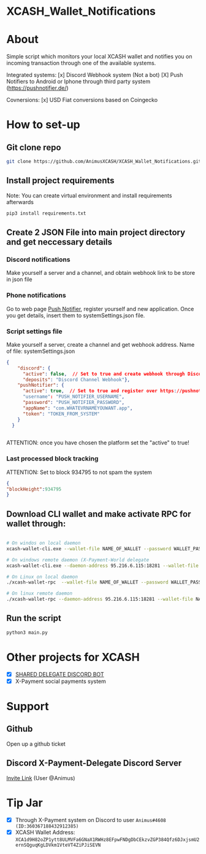 # XCASH_Wallet_Notifications


# About

Simple script which monitors your local XCASH wallet and notifies you on incoming transaction through one of the available systems. 

Integrated systems:
[x] Discord Webhook system (Not a bot)
[X] Push Notifiers to Android or Iphone through third party system (https://pushnotifier.de/)

Covnersions:
[x] USD Fiat conversions based on Coingecko

# How to set-up

## Git clone repo 

```bash
git clone https://github.com/AnimusXCASH/XCASH_Wallet_Notifications.git
```

## Install project requirements 
Note: You can create virtual environment and install requirements afterwards 

```bash
pip3 install requirements.txt
``` 
## Create  2 JSON File into main project directory and get neccessary details

### Discord notifications
Make yourself a server and a channel, and obtain webhook link to be store in json file

### Phone notifications
Go to web page [Push Notifier](https://pushnotifier.de/), register yourself and new application. Once you get details, insert them to systemSettings.json file. 

### Script settings file 

Make yourself a server, create a channel and get webhook address. 
Name of file: systemSettings.json

```json
{
    "discord": {
      "active": false,  // Set to true and create webhook through Discord
      "deposits": "Discord Channel Webhook"},
    "pushNotifier": {
      "active": true,  // Set to true and register over https://pushnotifier.de/. 
      "username": "PUSH_NOTIFIER_USERNAME",
      "password": "PUSH_NOTIFIER_PASSWORD",
      "appName": "com.WHATEVRNAMEYOUWANT.app",
      "token": "TOKEN_FROM_SYSTEM"
    }
  }
    
  ```
ATTENTION: once you have chosen the platform set the "active" to true!

### Last processed block tracking

ATTENTION: Set to block 934795 to not spam the system 
  ```json
  {
  "blockHeight":934795
  }
  ```


## Download CLI wallet and make activate RPC for wallet through: 
```bash

# On windos on local daemon
xcash-wallet-cli.exe --wallet-file NAME_OF_WALLET --password WALLET_PASSWORD

# On windows remote daemon (X-Payment-World delegate
xcash-wallet-cli.exe --daemon-address 95.216.6.115:18281 --wallet-file NAME_OF_WALLET --password WALLET_PASSWORD

# On Linux on local daemon
./xcash-wallet-rpc  --wallet-file NAME_OF_WALLET --password WALLET_PASSWORD

# On linux remote daemon
./xcash-wallet-rpc --daemon-address 95.216.6.115:18281 --wallet-file NAME_OF_WALLET --password WALLET_PASSWORD

```

## Run the script

  ```bash
  python3 main.py
  ```

# Other projects for XCASH
- [x] [SHARED DELEGATE DISCORD BOT](https://github.com/AnimusXCASH/dpops_bot)
- [x] X-Payment social payments system

# Support 

## Github 
Open up a github ticket 

## Discord X-Payment-Delegate Discord Server
[Invite Link](https://discord.gg/pj9JCmTeJc) (User @Animus)

# Tip Jar
- [x] Through X-Payment system on Discord to user `Animus#4608 (ID:360367188432912385)`
- [x] XCASH Wallet Address: `XCA1d9H82oZP1ytt8ULMVFa6GNaX1RWHz8EFpwFNDgDbCEkzvZGP384Qfz6DJxjsmU2ernSQguqKgLDVkm1VteVT4ZiPJiSEVN`
